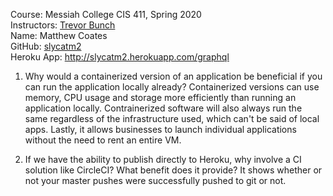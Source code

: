 Course: Messiah College CIS 411, Spring 2020<br/>
Instructors: [Trevor Bunch](https://github.com/trevordbunch)<br/>
Name: Matthew Coates<br/>
GitHub: [slycatm2](https://github.com/slycatm2)<br/>
Heroku App: http://slycatm2.herokuapp.com/graphql<br/>
1. Why would a containerized version of an application be 
beneficial if you can run the application locally already?
Containerized versions can use memory, CPU usage and storage more efficiently 
than running an application locally. Contrainerized software will also always
run the same regardless of the infrastructure used, which can't be said of 
local apps. Lastly, it allows businesses to launch individual applications
without the need to rent an entire VM.<br/>

2. If we have the ability to publish directly to Heroku, 
why involve a CI solution like CircleCI? What benefit does it provide?
It shows whether or not your master pushes were successfully pushed to git or not. <br/>